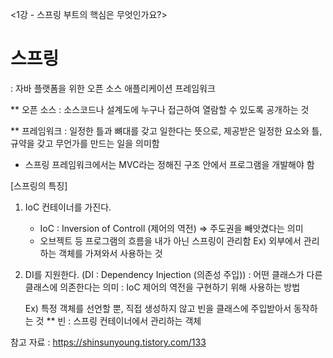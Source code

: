<1강 - 스프링 부트의 핵심은 무엇인가요?>


<h1>	스프링 </h1>
: 자바 플랫폼을 위한 오픈 소스 애플리케이션 프레임워크

**	오픈 소스
: 소스코드나 설계도에 누구나 접근하여 열람할 수 있도록 공개하는 것

**	프레임워크
: 일정한 틀과 뼈대를 갖고 일한다는 뜻으로,
제공받은 일정한 요소와 틀, 규약을 갖고 무언가를 만드는 일을 의미함
+ 스프링 프레임워크에서는 MVC라는 정해진 구조 안에서 프로그램을 개발해야 함


[스프링의 특징]
1)	IoC 컨테이너를 가진다.
    + IoC : Inversion of Controll (제어의 역전) ⇒ 주도권을 빼앗겼다는 의미
    + 오브젝트 등 프로그램의 흐름을 내가 아닌 스프링이 관리함
    Ex) 외부에서 관리하는 객체를 가져와서 사용하는 것


2)	DI를 지원한다. (DI : Dependency Injection (의존성 주입))
    : 어떤 클래스가 다른 클래스에 의존한다는 의미
    : IoC 제어의 역전을 구현하기 위해 사용하는 방법
    
    Ex) 특정 객체를 선언할 뿐, 직접 생성하지 않고 빈을 클래스에 주입받아서 동작하는 것
    **	빈 : 스프링 컨테이너에서 관리하는 객체


참고 자료 : https://shinsunyoung.tistory.com/133